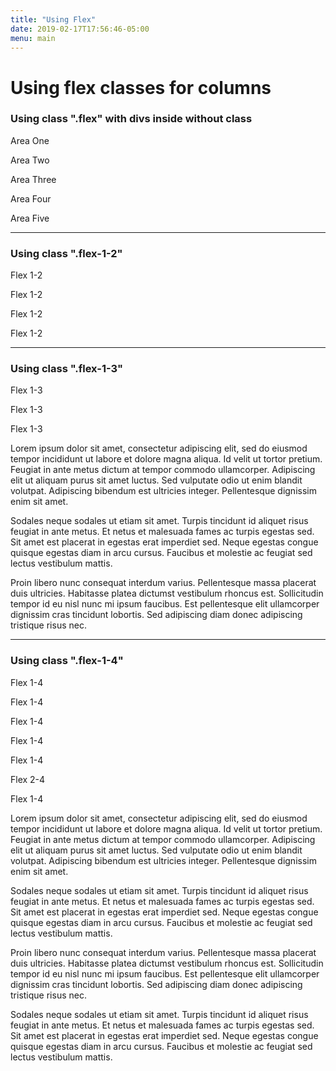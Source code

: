 ```yaml
---
title: "Using Flex"
date: 2019-02-17T17:56:46-05:00
menu: main
---
```


<h1>Using flex classes for columns</h1>
<h3>Using class ".flex" with divs inside without class</h3>
<div class="flex">
    <div><p class="bg-g pa-1">Area One</p></div>
    <div><p class="bg-g pa-1">Area Two</p></div>
    <div><p class="bg-g pa-1">Area Three</p></div>
    <div><p class="bg-g pa-1">Area Four</p></div>
    <div><p class="bg-g pa-1">Area Five</p></div>
</div>
<hr class="mv-3">
<h3>Using class ".flex-1-2"</h3>
<div class="flex">
    <div class="flex-1-2"><p class="bg-g pa-1">Flex 1-2</p></div>
    <div class="flex-1-2"><p class="bg-g pa-1">Flex 1-2</p></div>
    <div class="flex-1-2"><p class="bg-g pa-1">Flex 1-2</p></div>
    <div class="flex-1-2"><p class="bg-g pa-1">Flex 1-2</p></div>
</div>
<hr class="mv-3">
<h3>Using class ".flex-1-3"</h3>
<div class="flex">
    <div class="flex-1-3"><p class="bg-g pa-1">Flex 1-3</p></div>
    <div class="flex-1-3"><p class="bg-g pa-1">Flex 1-3</p></div>
    <div class="flex-1-3"><p class="bg-g pa-1">Flex 1-3</p></div>
    <div class="flex-1-3"><p>Lorem ipsum dolor sit amet, consectetur adipiscing elit, sed do eiusmod tempor incididunt ut labore et dolore magna aliqua. Id velit ut tortor pretium. Feugiat in ante metus dictum at tempor commodo ullamcorper. Adipiscing elit ut aliquam purus sit amet luctus. Sed vulputate odio ut enim blandit volutpat. Adipiscing bibendum est ultricies integer. Pellentesque dignissim enim sit amet.</p></div>
    <div class="flex-1-3"><p>Sodales neque sodales ut etiam sit amet. Turpis tincidunt id aliquet risus feugiat in ante metus. Et netus et malesuada fames ac turpis egestas sed. Sit amet est placerat in egestas erat imperdiet sed. Neque egestas congue quisque egestas diam in arcu cursus. Faucibus et molestie ac feugiat sed lectus vestibulum mattis.</p></div>
    <div class="flex-1-3"><p>Proin libero nunc consequat interdum varius. Pellentesque massa placerat duis ultricies. Habitasse platea dictumst vestibulum rhoncus est. Sollicitudin tempor id eu nisl nunc mi ipsum faucibus. Est pellentesque elit ullamcorper dignissim cras tincidunt lobortis. Sed adipiscing diam donec adipiscing tristique risus nec.</p></div>
</div>
<hr class="mv-3">
<h3>Using class ".flex-1-4"</h3>
<div class="flex">
    <div class="flex-1-4"><p class="bg-g pa-1">Flex 1-4</p></div>
    <div class="flex-1-4"><p class="bg-g pa-1">Flex 1-4</p></div>
    <div class="flex-1-4"><p class="bg-g pa-1">Flex 1-4</p></div>
    <div class="flex-1-4"><p class="bg-g pa-1">Flex 1-4</p></div>
    <div class="flex-1-4"><p class="bg-g pa-1">Flex 1-4</p></div>
    <div class="flex-1-2"><p class="bg-g pa-1">Flex 2-4</p></div>
    <div class="flex-1-4"><p class="bg-g pa-1">Flex 1-4</p></div>
    <div class="flex-1-4"><p>Lorem ipsum dolor sit amet, consectetur adipiscing elit, sed do eiusmod tempor incididunt ut labore et dolore magna aliqua. Id velit ut tortor pretium. Feugiat in ante metus dictum at tempor commodo ullamcorper. Adipiscing elit ut aliquam purus sit amet luctus. Sed vulputate odio ut enim blandit volutpat. Adipiscing bibendum est ultricies integer. Pellentesque dignissim enim sit amet.</p></div>
    <div class="flex-1-4"><p>Sodales neque sodales ut etiam sit amet. Turpis tincidunt id aliquet risus feugiat in ante metus. Et netus et malesuada fames ac turpis egestas sed. Sit amet est placerat in egestas erat imperdiet sed. Neque egestas congue quisque egestas diam in arcu cursus. Faucibus et molestie ac feugiat sed lectus vestibulum mattis.</p></div>
    <div class="flex-1-4"><p>Proin libero nunc consequat interdum varius. Pellentesque massa placerat duis ultricies. Habitasse platea dictumst vestibulum rhoncus est. Sollicitudin tempor id eu nisl nunc mi ipsum faucibus. Est pellentesque elit ullamcorper dignissim cras tincidunt lobortis. Sed adipiscing diam donec adipiscing tristique risus nec.</p></div>
    <div class="flex-1-4"><p>Sodales neque sodales ut etiam sit amet. Turpis tincidunt id aliquet risus feugiat in ante metus. Et netus et malesuada fames ac turpis egestas sed. Sit amet est placerat in egestas erat imperdiet sed. Neque egestas congue quisque egestas diam in arcu cursus. Faucibus et molestie ac feugiat sed lectus vestibulum mattis.</p></div>
</div>